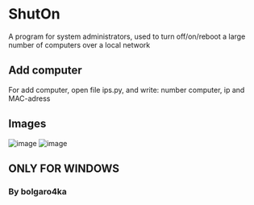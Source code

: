 # ShutOn
A program for system administrators, used to turn off/on/reboot a large number of computers over a local network

## Add computer
For add computer, open file ips.py, and write: number computer, ip and MAC-adress


## Images
![image](https://github.com/bolgaro4ka/ShutOn/assets/123888141/1fa3dfbc-c388-42e0-8cd4-4e89bce829b8)
![image](https://github.com/bolgaro4ka/ShutOn/assets/123888141/0b1c5fbc-a20e-432c-87dc-32e85cd04fa6)

## ONLY FOR WINDOWS
### By bolgaro4ka
